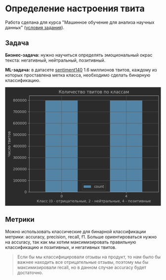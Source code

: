 # Определение настроения твита

Работа сделана для курса "Машинное обучение для анализа научных данных" ([условия задания](task.md)).

## Задача

**Бизнес-задача:** нужно научиться определять эмоциональный окрас текста: негативный, нейтральный, позитивный.

**ML-задача:** в датасете [sentiment140](https://www.kaggle.com/datasets/kazanova/sentiment140)
1.6 миллионов твитов, каждому из которых проставлена метка класса, необходимо сделать бинарную классификацию.

![img.png](img/img.png)

## Метрики

Можно использовать классические для бинарной классификации метрики: accuracy, precision, recall, f1.
Больше ориентироваться нужно на accuracy, так как мы хотим максимизировать правильную классификацию и позитивных, и
негативных твитов. 
> Если бы мы классифицировали отзывы на продукт, то нам было бы важнее находить все отрицательные
отзывы, поэтому мы бы максимизировали recall, но в данном случае accuracy будет достаточно.